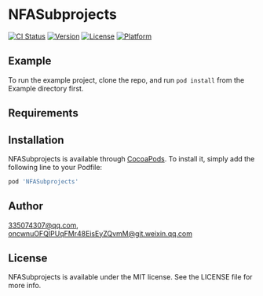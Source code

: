 # NFASubprojects

[![CI Status](https://img.shields.io/travis/335074307@qq.com/NFASubprojects.svg?style=flat)](https://travis-ci.org/335074307@qq.com/NFASubprojects)
[![Version](https://img.shields.io/cocoapods/v/NFASubprojects.svg?style=flat)](https://cocoapods.org/pods/NFASubprojects)
[![License](https://img.shields.io/cocoapods/l/NFASubprojects.svg?style=flat)](https://cocoapods.org/pods/NFASubprojects)
[![Platform](https://img.shields.io/cocoapods/p/NFASubprojects.svg?style=flat)](https://cocoapods.org/pods/NFASubprojects)

## Example

To run the example project, clone the repo, and run `pod install` from the Example directory first.

## Requirements

## Installation

NFASubprojects is available through [CocoaPods](https://cocoapods.org). To install
it, simply add the following line to your Podfile:

```ruby
pod 'NFASubprojects'
```

## Author

335074307@qq.com, oncwnuOFQIPUqFMr48EisEyZQvmM@git.weixin.qq.com

## License

NFASubprojects is available under the MIT license. See the LICENSE file for more info.
